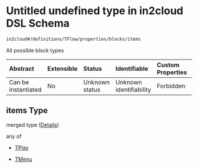 # Untitled undefined type in in2cloud DSL Schema

```txt
in2cloud#/definitions/TFlow/properties/blocks/items
```

All possible block types

| Abstract            | Extensible | Status         | Identifiable            | Custom Properties | Additional Properties | Access Restrictions | Defined In                                                                     |
| :------------------ | :--------- | :------------- | :---------------------- | :---------------- | :-------------------- | :------------------ | :----------------------------------------------------------------------------- |
| Can be instantiated | No         | Unknown status | Unknown identifiability | Forbidden         | Allowed               | none                | [TDSLRoot.schema.json*](../schema/TDSLRoot.schema.json "open original schema") |

## items Type

merged type ([Details](tdslroot-definitions-tflow-properties-blocks-items.md))

any of

*   [TPlay](tdslroot-definitions-tplay.md "check type definition")

*   [TMenu](tdslroot-definitions-tmenu.md "check type definition")
